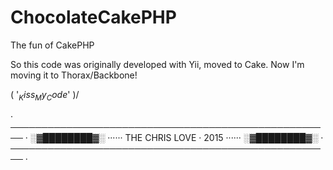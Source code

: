# ChocolateCakePHP
The fun of CakePHP

So this code was originally developed with Yii, moved to Cake.
Now I'm moving it to Thorax/Backbone!

\( '$_Kiss_My_Code$' )/ 

 · ──────────────────────────────────────────────────── ·
   ░▓████████▓░ ······ THE CHRIS LOVE · 2015 ······ ░▓████████▓░
 · ──────────────────────────────────────────────────── ·
